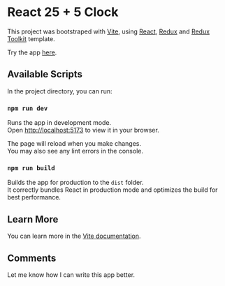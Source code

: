 # React 25 + 5 Clock

This project was bootstraped with [Vite](https://vitejs.dev/), using [React](https://reactjs.org/), [Redux](https://redux.js.org/) and [Redux Toolkit](https://redux-toolkit.js.org/) template.

Try the app [here](https://fcc-25-5-clock-ap.netlify.app/).

## Available Scripts

In the project directory, you can run:

### `npm run dev`

Runs the app in development mode.\
Open [http://localhost:5173](http://localhost:5173) to view it in your browser.

The page will reload when you make changes.\
You may also see any lint errors in the console.

### `npm run build`

Builds the app for production to the `dist` folder.\
It correctly bundles React in production mode and optimizes the build for best performance.

## Learn More

You can learn more in the [Vite documentation](https://vitejs.dev/guide/).

## Comments
Let me know how I can write this app better. 
